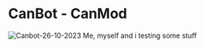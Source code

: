 # CanBot - CanMod
![Canbot-26-10-2023](https://github.com/GetNameSniped/fabricmod-testing/assets/74307590/b8e33e1d-cb7d-48f6-ac75-617e45d3e649)
Me, myself and i testing some stuff
